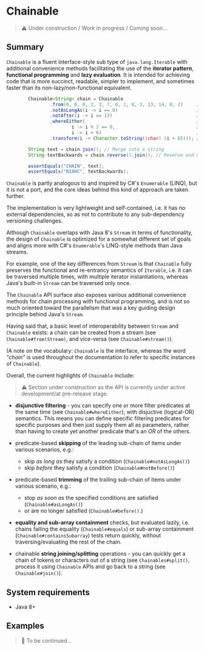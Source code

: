 # Chainable

> :warning: Under construction / Work in progress / Coming soon...

## Summary

`Chainable` is a fluent interface-style sub type of `java.lang.Iterable` with additional convenience methods facilitating the use of the
**iterator pattern**, **functional programming** and **lazy evaluation**. It is intended for achieving code that is more succinct, readable,
simpler to implement, and sometimes faster than its non-lazy/non-functional equivalent.

```java
        Chainable<String> chain = Chainable
                .from(0, 0, 0, 2, 3, 7, 0, 1, 8, 3, 13, 14, 0, 2)     // Integers
                .notAsLongAs(i -> i == 0)                             // Ignore leading sub chain of 0s
                .notAfter(i -> i == 13)                               // Stop after finding 13
                .whereEither(                                         // Choose only those that...
                        i -> i % 2 == 0,                              // ...are even
                        i -> i > 6)                                   // ...or greater than 6
                .transform(i -> Character.toString((char) (i + 65))); // Transform into letters

        String text = chain.join(); // Merge into a string
        String textBackwards = chain.reverse().join(); // Reverse and merge into a string

        assertEquals("CHAIN", text);
        assertEquals("NIAHC", textBackwards);
```

`Chainable` is partly analogous to and inspired by C#'s `Enumerable` (LINQ), but it is not a port, and the core ideas behind this kind of approach are taken further.

The implementation is very lightweight and self-contained, i.e. it has no external dependencies, so as not to contribute to any sub-dependency versioning challenges.

Although `Chainable` overlaps with Java 8's `Stream` in terms of functionality, the design of `Chainable` is optimized for a somewhat different set of goals and aligns more with C#'s `Enumerable`'s LINQ-style methods than Java streams.

For example, one of the key differences from `Stream` is that `Chainable` fully preserves the functional and re-entrancy semantics of `Iterable`, i.e. it can be traversed multiple times, with multiple iterator instantiations, whereas Java's built-in `Stream` can be traversed only once.

The `Chainable` API surface also exposes various additional convenience methods for chain processing with functional programming, and is not so much oriented toward the parallelism that was a key guiding design principle behind Java's `Stream`.

Having said that, a basic level of interoperability between `Stream` and `Chainable` exists: a chain can be created from a stream (see `Chainable#from(Stream)`, and vice-versa (see `Chainable#stream()`).

(A note on the vocabulary: `Chainable` is the interface, whereas the word *"chain"* is used throughout the documentation to refer to specific instances of `Chainable`).

Overall, the current highlights of `Chainable` include:

> :warning: Section under construction as the API is currently under active development/at pre-release stage.

- **disjunctive filtering** - you can specify one or more filter predicates at the same time (see `Chainable#whereEither`), with disjuctive (logical-OR) semantics. This means you can define specific filtering predicates for specific purposes and then just supply them all as parameters, rather than having to create yet another predicate that's an *OR* of the others.

- predicate-based **skipping** of the leading sub-chain of items under various scenarios, e.g.:
  - skip *as long as* they satisfy a condition (`Chainable#notAsLongAs()`)
  - skip *before* they satisfy a condition (`Chainable#notBefore()`)
  
- predicate-based **trimming** of the trailing sub-chain of items under various scenario, e.g.:
  - stop *as soon as* the specified conditions are satisfied (`Chainable#asLongAs()`)
  - or are no longer satisfied (`Chainable#before()`.)

- **equality and sub-array containment** checks, but evaluated lazily, i.e. chains failing the equality (`Chainable#equals`) or sub-array containment (`Chainable#containsSubarray`) tests return quickly, without traversing/evaluating the rest of the chain.

- chainable **string joining/splitting** operations - you can quickly get a chain of tokens or characters out of a string (see `Chainables#split()`, process it using `Chainable` APIs and go back to a string (see `Chainable#join()`).

## System requirements

- Java 8+

## Examples

> :triangular_flag_on_post: To be continued...